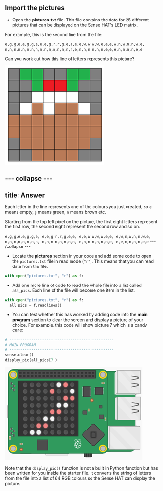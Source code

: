 ## Import the pictures

+ Open the **pictures.txt** file. This file contains the data for 25 different pictures that can be displayed on the Sense HAT's LED matrix.

For example, this is the second line from the file:

`e,g,g,e,e,g,g,e,e,e,g,r,r,g,e,e,e,e,w,w,w,w,e,e,e,w,n,w,n,n,w,e,
n,n,n,n,n,n,n,n,n,n,n,n,n,n,n,n,e,n,n,n,n,n,n,e,e,e,n,n,n,n,e,e`

Can you work out how this line of letters represents this picture?

![Christmas pud](images/square-paper-image.png)

--- collapse ---
---
title: Answer
---
Each letter in the line represents one of the colours you just created, so `e` means empty, `g` means green, `n` means brown etc.

Starting from the top left pixel on the picture, the first eight letters represent the first row, the second eight represent the second row and so on.

`e,g,g,e,e,g,g,e,
e,e,g,r,r,g,e,e,
e,e,w,w,w,w,e,e,
e,w,n,w,n,n,w,e,
n,n,n,n,n,n,n,n,
n,n,n,n,n,n,n,n,
e,n,n,n,n,n,n,e,
e,e,n,n,n,n,e,e`
--- /collapse ---

+ Locate the **pictures** section in your code and add some code to open the `pictures.txt` file in read mode (`"r"`). This means that you can read data from the file.

```python
with open("pictures.txt", "r") as f:
```

+ Add one more line of code to read the whole file into a list called `all_pics`. Each line of the file will become one item in the list.

```python
with open("pictures.txt", "r") as f:
  all_pics = f.readlines()
```

+ You can test whether this has worked by adding code into the **main program** section to clear the screen and display a picture of your choice. For example, this code will show picture 7 which is a candy cane:

```python
# ------------------------------------------------
# MAIN PROGRAM
# ------------------------------------------------
sense.clear()
display_pic(all_pics[7])
```

![Display candy cane](images/display-candy-cane.png)

Note that the `display_pic()` function is not a built in Python function but has been written for you inside the starter file. It converts the string of letters from the file into a list of 64 RGB colours so the Sense HAT can display the picture.
